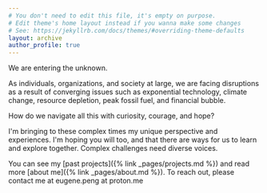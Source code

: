 ```yaml
---
# You don't need to edit this file, it's empty on purpose.
# Edit theme's home layout instead if you wanna make some changes
# See: https://jekyllrb.com/docs/themes/#overriding-theme-defaults
layout: archive
author_profile: true
---
```


We are entering the unknown. 

As individuals, organizations, and society at large, we are facing disruptions as a result of converging issues such as exponential technology, climate change, resource depletion, peak fossil fuel, and financial bubble. 

How do we navigate all this with curiosity, courage, and hope? 

I'm bringing to these complex times my unique perspective and experiences. I'm hoping you will too, and that there are ways for us to learn and explore together. Complex challenges need diverse voices. 

You can see my [past projects]({% link _pages/projects.md %}) and read more [about me]({% link _pages/about.md %}). To reach out, please contact me at eugene.peng at proton.me

